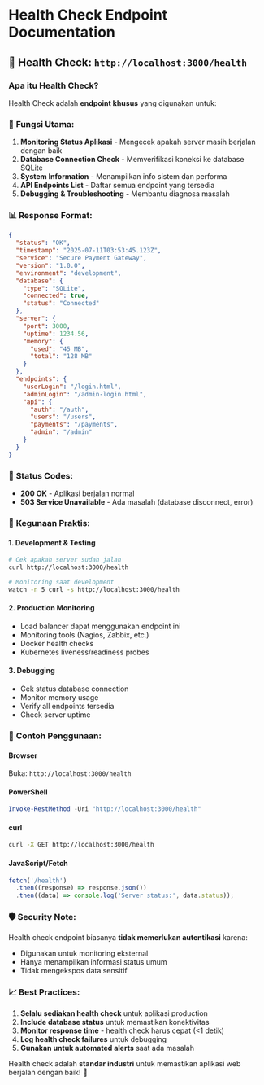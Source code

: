 # Health Check Endpoint Documentation

## 🏥 Health Check: `http://localhost:3000/health`

### Apa itu Health Check?

Health Check adalah **endpoint khusus** yang digunakan untuk:

### 🎯 **Fungsi Utama:**

1. **Monitoring Status Aplikasi** - Mengecek apakah server masih berjalan dengan baik
2. **Database Connection Check** - Memverifikasi koneksi ke database SQLite
3. **System Information** - Menampilkan info sistem dan performa
4. **API Endpoints List** - Daftar semua endpoint yang tersedia
5. **Debugging & Troubleshooting** - Membantu diagnosa masalah

### 📊 **Response Format:**

```json
{
  "status": "OK",
  "timestamp": "2025-07-11T03:53:45.123Z",
  "service": "Secure Payment Gateway",
  "version": "1.0.0",
  "environment": "development",
  "database": {
    "type": "SQLite",
    "connected": true,
    "status": "Connected"
  },
  "server": {
    "port": 3000,
    "uptime": 1234.56,
    "memory": {
      "used": "45 MB",
      "total": "128 MB"
    }
  },
  "endpoints": {
    "userLogin": "/login.html",
    "adminLogin": "/admin-login.html",
    "api": {
      "auth": "/auth",
      "users": "/users",
      "payments": "/payments",
      "admin": "/admin"
    }
  }
}
```

### 🚨 **Status Codes:**

- **200 OK** - Aplikasi berjalan normal
- **503 Service Unavailable** - Ada masalah (database disconnect, error)

### 💼 **Kegunaan Praktis:**

#### 1. **Development & Testing**

```bash
# Cek apakah server sudah jalan
curl http://localhost:3000/health

# Monitoring saat development
watch -n 5 curl -s http://localhost:3000/health
```

#### 2. **Production Monitoring**

- Load balancer dapat menggunakan endpoint ini
- Monitoring tools (Nagios, Zabbix, etc.)
- Docker health checks
- Kubernetes liveness/readiness probes

#### 3. **Debugging**

- Cek status database connection
- Monitor memory usage
- Verify all endpoints tersedia
- Check server uptime

### 🔧 **Contoh Penggunaan:**

#### Browser

Buka: `http://localhost:3000/health`

#### PowerShell

```powershell
Invoke-RestMethod -Uri "http://localhost:3000/health"
```

#### curl

```bash
curl -X GET http://localhost:3000/health
```

#### JavaScript/Fetch

```javascript
fetch('/health')
  .then((response) => response.json())
  .then((data) => console.log('Server status:', data.status));
```

### 🛡️ **Security Note:**

Health check endpoint biasanya **tidak memerlukan autentikasi** karena:

- Digunakan untuk monitoring eksternal
- Hanya menampilkan informasi status umum
- Tidak mengekspos data sensitif

### 📈 **Best Practices:**

1. **Selalu sediakan health check** untuk aplikasi production
2. **Include database status** untuk memastikan konektivitas
3. **Monitor response time** - health check harus cepat (<1 detik)
4. **Log health check failures** untuk debugging
5. **Gunakan untuk automated alerts** saat ada masalah

Health check adalah **standar industri** untuk memastikan aplikasi web berjalan dengan baik! 🚀
